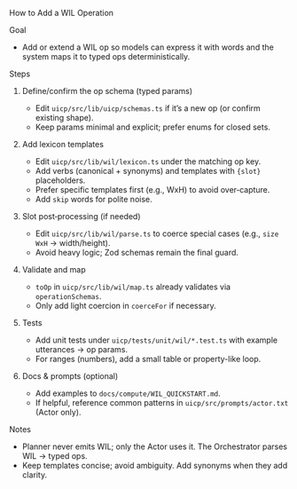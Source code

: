How to Add a WIL Operation

Goal
- Add or extend a WIL op so models can express it with words and the system maps it to typed ops deterministically.

Steps
1) Define/confirm the op schema (typed params)
   - Edit `uicp/src/lib/uicp/schemas.ts` if it’s a new op (or confirm existing shape).
   - Keep params minimal and explicit; prefer enums for closed sets.

2) Add lexicon templates
   - Edit `uicp/src/lib/wil/lexicon.ts` under the matching op key.
   - Add verbs (canonical + synonyms) and templates with `{slot}` placeholders.
   - Prefer specific templates first (e.g., WxH) to avoid over‑capture.
   - Add `skip` words for polite noise.

3) Slot post‑processing (if needed)
   - Edit `uicp/src/lib/wil/parse.ts` to coerce special cases (e.g., `size WxH` → width/height).
   - Avoid heavy logic; Zod schemas remain the final guard.

4) Validate and map
   - `toOp` in `uicp/src/lib/wil/map.ts` already validates via `operationSchemas`.
   - Only add light coercion in `coerceFor` if necessary.

5) Tests
   - Add unit tests under `uicp/tests/unit/wil/*.test.ts` with example utterances → op params.
   - For ranges (numbers), add a small table or property-like loop.

6) Docs & prompts (optional)
   - Add examples to `docs/compute/WIL_QUICKSTART.md`.
   - If helpful, reference common patterns in `uicp/src/prompts/actor.txt` (Actor only).

Notes
- Planner never emits WIL; only the Actor uses it. The Orchestrator parses WIL → typed ops.
- Keep templates concise; avoid ambiguity. Add synonyms when they add clarity.

